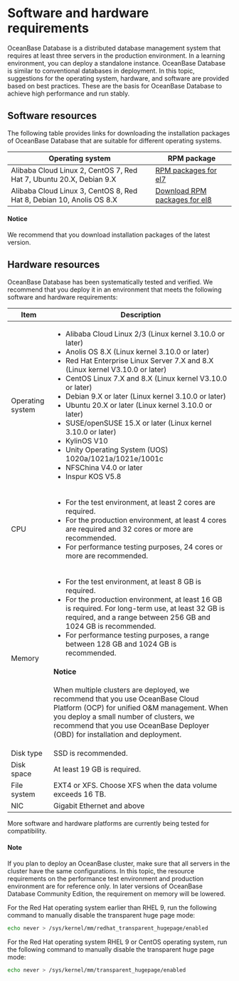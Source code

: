 # Software and hardware requirements

OceanBase Database is a distributed database management system that requires at least three servers in the production environment. In a learning environment, you can deploy a standalone instance. OceanBase Database is similar to conventional databases in deployment. In this topic, suggestions for the operating system, hardware, and software are provided based on best practices. These are the basis for OceanBase Database to achieve high performance and run stably.

## Software resources

The following table provides links for downloading the installation packages of OceanBase Database that are suitable for different operating systems.

| Operating system | RPM package |
|---------------------------------------------------|------------------------------------------------------------------------------------------------|
| Alibaba Cloud Linux 2, CentOS 7, Red Hat 7, Ubuntu 20.X, Debian 9.X | [RPM packages for el7](https://mirrors.aliyun.com/oceanbase/community/stable/el/7/x86_64/) |
| Alibaba Cloud Linux 3, CentOS 8, Red Hat 8, Debian 10, Anolis OS 8.X | [Download RPM packages for el8](https://mirrors.aliyun.com/oceanbase/community/stable/el/8/x86_64/) |

<main id="notice" type='notice'>
  <h4>Notice</h4>
  <p>We recommend that you download installation packages of the latest version. </p>
</main>

## Hardware resources

OceanBase Database has been systematically tested and verified. We recommend that you deploy it in an environment that meets the following software and hardware requirements:

| Item | Description |
|----------|-----------------------------------------------------------------------------------------------------------------------|
| Operating system | <ul><li>Alibaba Cloud Linux 2/3 (Linux kernel 3.10.0 or later)</li><li>Anolis OS 8.X (Linux kernel 3.10.0 or later)</li><li>Red Hat Enterprise Linux Server 7.X and 8.X (Linux kernel V3.10.0 or later)</li><li>CentOS Linux 7.X and 8.X (Linux kernel V3.10.0 or later)</li><li>Debian 9.X or later (Linux kernel 3.10.0 or later)</li><li>Ubuntu 20.X or later (Linux kernel 3.10.0 or later)</li><li>SUSE/openSUSE 15.X or later (Linux kernel 3.10.0 or later) </li><li>KylinOS V10</li><li>Unity Operating System (UOS) 1020a/1021a/1021e/1001c</li><li>NFSChina V4.0 or later</li><li>Inspur KOS V5.8</li></ul> |
| CPU | <ul><li> For the test environment, at least 2 cores are required.  </li> <li>For the production environment, at least 4 cores are required and 32 cores or more are recommended. </li><li>For performance testing purposes, 24 cores or more are recommended. </li> </ul> |
| Memory | <ul><li> For the test environment, at least 8 GB is required.  </li><li> For the production environment, at least 16 GB is required. For long-term use, at least 32 GB is required, and a range between 256 GB and 1024 GB is recommended.   </li><li>For performance testing purposes, a range between 128 GB and 1024 GB is recommended. </li></ul><main id="notice" type='notice'><h4>Notice</h4><p>When multiple clusters are deployed, we recommend that you use OceanBase Cloud Platform (OCP) for unified O&M management. When you deploy a small number of clusters, we recommend that you use OceanBase Deployer (OBD) for installation and deployment. </p></main> |
| Disk type | SSD is recommended. |
| Disk space | At least 19 GB is required. |
| File system | EXT4 or XFS. Choose XFS when the data volume exceeds 16 TB. |
| NIC | Gigabit Ethernet and above |

More software and hardware platforms are currently being tested for compatibility.

<main id="notice" type='explain'>
  <h4>Note</h4>
  <p>If you plan to deploy an OceanBase cluster, make sure that all servers in the cluster have the same configurations. In this topic, the resource requirements on the performance test environment and production environment are for reference only. In later versions of OceanBase Database Community Edition, the requirement on memory will be lowered. </p>
</main>

For the Red Hat operating system earlier than RHEL 9, run the following command to manually disable the transparent huge page mode:

```bash
echo never > /sys/kernel/mm/redhat_transparent_hugepage/enabled
```

For the Red Hat operating system RHEL 9 or CentOS operating system, run the following command to manually disable the transparent huge page mode:

```bash
echo never > /sys/kernel/mm/transparent_hugepage/enabled
```
